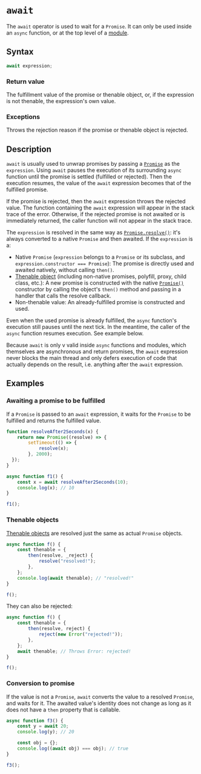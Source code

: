 # `await`

The `await` operator is used to wait for a `Promise`. It can only be used inside an `async` function, or at the top level of a [module](../../modules/).

## Syntax

```js
await expression;
```

### Return value

The fulfillment value of the promise or thenable object, or, if the expression is not thenable, the expression's own value.

### Exceptions

Throws the rejection reason if the promise or thenable object is rejected.

## Description

`await` is usually used to unwrap promises by passing a [`Promise`](../README.md) as the `expression`. Using `await` pauses the execution of its surrounding `async` function until the promise is settled (fulfilled or rejected). Then the execution resumes, the value of the `await` expression becomes that of the fulfilled promise.

If the promise is rejected, then the `await` expression throws the rejected value. The function containing the `await` expression will appear in the stack trace of the error. Otherwise, if the rejected promise is not awaited or is immediately returned, the caller function will not appear in the stack trace.

The `expression` is resolved in the same way as [`Promise.resolve()`](../methods/Promise.resolve.md): it's always converted to a native `Promise` and then awaited. If the `expression` is a:

* Native `Promise` (`expression` belongs to a `Promise` or its subclass, and `expression.constructor === Promise`): The promise is directly used and awaited natively, without calling `then()`.
* [Thenable object](../Thenable.md) (including non-native promises, polyfill, proxy, child class, etc.): A new promise is constructed with the native [`Promise()`](../Promise%20constructor.md) constructor by calling the object's `then()` method and passing in a handler that calls the resolve callback.
* Non-thenable value: An already-fulfilled promise is constructed and used.

Even when the used promise is already fulfilled, the `async` function's execution still pauses until the next tick. In the meantime, the caller of the `async` function resumes execution. See example below.

Because `await` is only v valid inside `async` functions and modules, which themselves are asynchronous and return promises, the `await` expression never blocks the main thread and only defers execution of code that actually depends on the result, i.e. anything after the `await` expression.

## Examples

### Awaiting a promise to be fulfilled

If a `Promise` is passed to an `await` expression, it waits for the `Promise` to be fulfilled and returns the fulfilled value.

```js
function resolveAfter2Seconds(x) {
    return new Promise((resolve) => {
        setTimeout(() => {
            resolve(x);
        }, 2000);
  });
}

async function f1() {
    const x = await resolveAfter2Seconds(10);
    console.log(x); // 10
}

f1();

```

### Thenable objects

[Thenable objects](../Thenable.md) are resolved just the same as actual `Promise` objects.

```js
async function f() {
    const thenable = {
        then(resolve, _reject) {
            resolve("resolved!");
        },
    };
    console.log(await thenable); // "resolved!"
}

f();
```

They can also be rejected:

```js
async function f() {
    const thenable = {
        then(resolve, reject) {
            reject(new Error("rejected!"));
        },
    };
    await thenable; // Throws Error: rejected!
}

f();
```

### Conversion to promise

If the value is not a `Promise`, `await` converts the value to a resolved `Promise`, and waits for it. The awaited value's identity does not change as long as it does not have a `then` property that is callable.

```js
async function f3() {
    const y = await 20;
    console.log(y); // 20

    const obj = {};
    console.log((await obj) === obj); // true
}

f3();
```